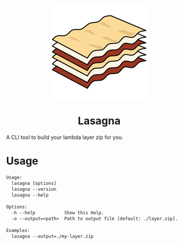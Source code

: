 <div align="center"><img src="./icon.svg" /></div>
<h1 align="center">Lasagna</h1>

A CLI tool to build your lambda layer zip for you.

# Usage
```
Usage:
  lasagna [options]
  lasagna --version
  lasagna --help

Options:
  -h --help           Show this Help.
  -o --output=<path>  Path to output file [default: ./layer.zip].

Examples:
  lasagna --output=./my-layer.zip
```